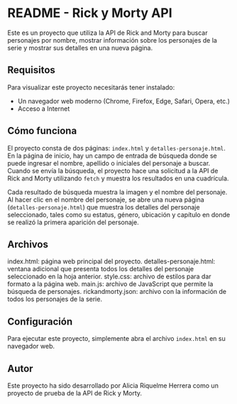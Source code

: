 # README - Rick y Morty API

Este es un proyecto que utiliza la API de Rick and Morty para buscar personajes por nombre, mostrar información sobre los personajes de la serie y mostrar sus detalles en una nueva página. 

## Requisitos

Para visualizar este proyecto necesitarás tener instalado:

- Un navegador web moderno (Chrome, Firefox, Edge, Safari, Opera, etc.)
- Acceso a Internet

## Cómo funciona

El proyecto consta de dos páginas: `index.html` y `detalles-personaje.html`. En la página de inicio, hay un campo de entrada de búsqueda donde se puede ingresar el nombre, apellido o iniciales del personaje a buscar. Cuando se envía la búsqueda, el proyecto hace una solicitud a la API de Rick and Morty utilizando `fetch` y muestra los resultados en una cuadrícula. 

Cada resultado de búsqueda muestra la imagen y el nombre del personaje. Al hacer clic en el nombre del personaje, se abre una nueva página (`detalles-personaje.html`) que muestra los detalles del personaje seleccionado, tales como su estatus, género, ubicación y capítulo en donde se realizó la primera aparición del personaje.

## Archivos

index.html: página web principal del proyecto.
detalles-personaje.html: ventana adicional que presenta todos los detalles del personaje seleccionado en la hoja anterior.
style.css: archivo de estilos para dar formato a la página web.
main.js: archivo de JavaScript que permite la búsqueda de personajes.
rickandmorty.json: archivo con la información de todos los personajes de la serie.

## Configuración

Para ejecutar este proyecto, simplemente abra el archivo `index.html` en su navegador web.

## Autor

Este proyecto ha sido desarrollado por Alicia Riquelme Herrera como un proyecto de prueba de la API de Rick y Morty.
